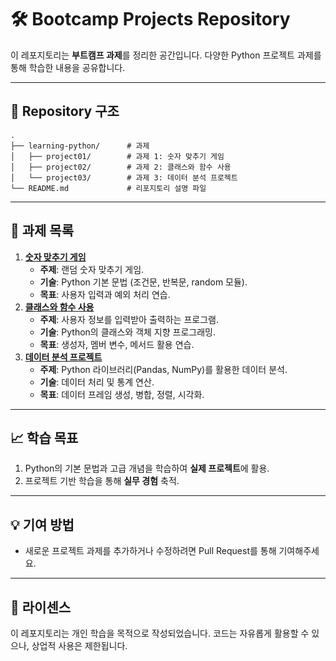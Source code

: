 # 🛠️ Bootcamp Projects Repository

이 레포지토리는 **부트캠프 과제**를 정리한 공간입니다. 다양한 Python 프로젝트 과제를 통해 학습한 내용을 공유합니다.

---

## 📂 Repository 구조

```
. 
├── learning-python/      # 과제
│   ├── project01/        # 과제 1: 숫자 맞추기 게임
│   ├── project02/        # 과제 2: 클래스와 함수 사용
│   └── project03/        # 과제 3: 데이터 분석 프로젝트
└── README.md             # 리포지토리 설명 파일
```

---

## 📁 과제 목록
1. **[숫자 맞추기 게임](learning-python/project01/)**
   - **주제**: 랜덤 숫자 맞추기 게임.
   - **기술**: Python 기본 문법 (조건문, 반복문, random 모듈).
   - **목표**: 사용자 입력과 예외 처리 연습.
2. **[클래스와 함수 사용](learning-python/project02/)**
   - **주제**: 사용자 정보를 입력받아 출력하는 프로그램.
   - **기술**: Python의 클래스와 객체 지향 프로그래밍.
   - **목표**: 생성자, 멤버 변수, 메서드 활용 연습.
3. **[데이터 분석 프로젝트](learning-python/project03/)**
   - **주제**: Python 라이브러리(Pandas, NumPy)를 활용한 데이터 분석.
   - **기술**: 데이터 처리 및 통계 연산.
   - **목표**: 데이터 프레임 생성, 병합, 정렬, 시각화.

---

## 📈 학습 목표
1. Python의 기본 문법과 고급 개념을 학습하여 **실제 프로젝트**에 활용.
2. 프로젝트 기반 학습을 통해 **실무 경험** 축적.

---

## 💡 기여 방법
- 새로운 프로젝트 과제를 추가하거나 수정하려면 Pull Request를 통해 기여해주세요.

---

## 📜 라이센스
이 레포지토리는 개인 학습을 목적으로 작성되었습니다. 코드는 자유롭게 활용할 수 있으나, 상업적 사용은 제한됩니다.
